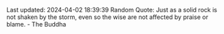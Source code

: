 Last updated: 2024-04-02 18:39:39
Random Quote: Just as a solid rock is not shaken by the storm, even so the wise are not affected by praise or blame. - The Buddha